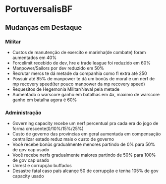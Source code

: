 # PortuversalisBF

## Mudanças em Destaque
### Militar
- Custos de manutenção de exercito e marinha(de combate) foram aumentados em 40%
- Forcelimit recebido de dev, hre e trade league foi reduzido em 60%
- Manpower/Sailors por dev reduzido em 50%
- Recrutar mercs te dá metade da companhia como fl extra até 250
- Possuir até 85% de manpower te dá um bonûs de moral e um nerf de mp recovery speed(ter pouco manpower da mp recovery speed)
- Requesitos de Hegemonia Militar/Naval pela metade
- Aumentado o warscore ganho em batalhas em 4x, maximo de warscore ganho em batalha agora é 60%
### Administração
- Governing capacity recebe um nerf percentual pra cada era do jogo de forma crescente(0/10%/15%/25%)
- Custo de governo das provincias em geral aumentada em compensação centralizar estado reduz mais o custo de governo
- Você recebe bonûs gradualmente menores partindo de 0% para 50% de gov cap usado
- Você recebe nerfs gradualmente maiores partindo de 50% para 100% de gov cap usado
- Unrest e corrupção buffados
- Desastre fatal caso país alcançe 50 de corrupção e tenha 105% de gov capacity usado